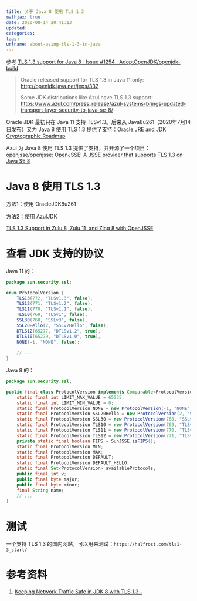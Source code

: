 ```yaml
---
title: 关于 Java 8 使用 TLS 1.3
mathjax: true
date: 2020-08-14 20:41:13
updated:
categories:
tags:
urlname: about-using-tls-1-3-in-java
---
```




<!-- more -->

参考 [TLS 1.3 support for Java 8 · Issue #1254 · AdoptOpenJDK/openjdk-build](https://github.com/AdoptOpenJDK/openjdk-build/issues/1254)

> Oracle released support for TLS 1.3 in Java 11 only: http://openjdk.java.net/jeps/332
>
> Some JDK distributions like Azul have TLS 1.3 support:
> https://www.azul.com/press_release/azul-systems-brings-updated-transport-layer-security-to-java-se-8/

Oracle JDK 最初只在 Java 11 支持 TLSv1.3。后来从 Java8u261（2020年7月14日发布）又为 Java 8 使用 TLS 1.3 提供了支持：[Oracle JRE and JDK Cryptographic Roadmap](https://java.com/en/jre-jdk-cryptoroadmap.html)

Azul 为 Java 8 使用 TLS 1.3 提供了支持，并开源了一个项目：[openjsse/openjsse: OpenJSSE: A JSSE provider that supports TLS 1.3 on Java SE 8](https://github.com/OpenJSSE/openjsse)





# Java 8 使用 TLS 1.3

方法1：使用 OracleJDK8u261



方法2：使用 AzulJDK

[TLS 1.3 Support in Zulu 8, Zulu 11, and Zing 8 with OpenJSSE](https://docs.azul.com/openjsse/Title.htm)





# 查看 JDK 支持的协议

Java 11 的：

```java
package sun.security.ssl;

enum ProtocolVersion {
    TLS13(772, "TLSv1.3", false),
    TLS12(771, "TLSv1.2", false),
    TLS11(770, "TLSv1.1", false),
    TLS10(769, "TLSv1", false),
    SSL30(768, "SSLv3", false),
    SSL20Hello(2, "SSLv2Hello", false),
    DTLS12(65277, "DTLSv1.2", true),
    DTLS10(65279, "DTLSv1.0", true),
    NONE(-1, "NONE", false);
    
    // ...
}
```



Java 8 的：

```java
package sun.security.ssl;

public final class ProtocolVersion implements Comparable<ProtocolVersion> {
    static final int LIMIT_MAX_VALUE = 65535;
    static final int LIMIT_MIN_VALUE = 0;
    static final ProtocolVersion NONE = new ProtocolVersion(-1, "NONE");
    static final ProtocolVersion SSL20Hello = new ProtocolVersion(2, "SSLv2Hello");
    static final ProtocolVersion SSL30 = new ProtocolVersion(768, "SSLv3");
    static final ProtocolVersion TLS10 = new ProtocolVersion(769, "TLSv1");
    static final ProtocolVersion TLS11 = new ProtocolVersion(770, "TLSv1.1");
    static final ProtocolVersion TLS12 = new ProtocolVersion(771, "TLSv1.2");
    private static final boolean FIPS = SunJSSE.isFIPS();
    static final ProtocolVersion MIN;
    static final ProtocolVersion MAX;
    static final ProtocolVersion DEFAULT;
    static final ProtocolVersion DEFAULT_HELLO;
    static final Set<ProtocolVersion> availableProtocols;
    public final int v;
    public final byte major;
    public final byte minor;
    final String name;
    // ...
}
```





# 测试

一个支持 TLS 1.3 的国内网站，可以用来测试：`https://halfrost.com/tls1-3_start/`





# 参考资料

1. [Keeping Network Traffic Safe in JDK 8 with TLS 1.3 -](https://www.azul.com/keeping-network-traffic-safe-in-jdk-8-with-tls-1-3/)